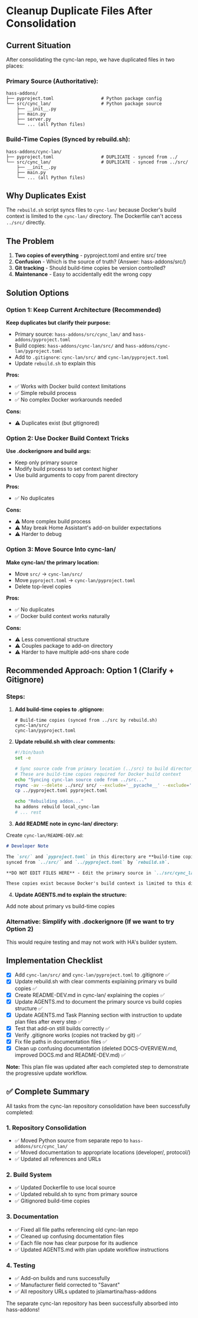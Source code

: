 <!-- 064fc85a-f42a-4957-a0fb-6fe899fde1ac 619cd7b8-2b1f-4fed-87d2-76d3b4b4e4b6 -->
# Cleanup Duplicate Files After Consolidation

## Current Situation

After consolidating the cync-lan repo, we have duplicated files in two places:

### Primary Source (Authoritative):

```
hass-addons/
├── pyproject.toml                  # Python package config
└── src/cync_lan/                   # Python package source
    ├── __init__.py
    ├── main.py
    ├── server.py
    └── ... (all Python files)
```

### Build-Time Copies (Synced by rebuild.sh):

```
hass-addons/cync-lan/
├── pyproject.toml                  # DUPLICATE - synced from ../
└── src/cync_lan/                   # DUPLICATE - synced from ../src/
    ├── __init__.py
    ├── main.py
    └── ... (all Python files)
```

## Why Duplicates Exist

The `rebuild.sh` script syncs files to `cync-lan/` because Docker's build context is limited to the `cync-lan/` directory. The Dockerfile can't access `../src/` directly.

## The Problem

1. **Two copies of everything** - pyproject.toml and entire src/ tree
2. **Confusion** - Which is the source of truth? (Answer: hass-addons/src/)
3. **Git tracking** - Should build-time copies be version controlled?
4. **Maintenance** - Easy to accidentally edit the wrong copy

## Solution Options

### Option 1: Keep Current Architecture (Recommended)

**Keep duplicates but clarify their purpose:**

- Primary source: `hass-addons/src/cync_lan/` and `hass-addons/pyproject.toml`
- Build copies: `hass-addons/cync-lan/src/` and `hass-addons/cync-lan/pyproject.toml`
- Add to `.gitignore`: `cync-lan/src/` and `cync-lan/pyproject.toml`
- Update `rebuild.sh` to explain this

**Pros:**

- ✅ Works with Docker build context limitations
- ✅ Simple rebuild process
- ✅ No complex Docker workarounds needed

**Cons:**

- ⚠️ Duplicates exist (but gitignored)

### Option 2: Use Docker Build Context Tricks

**Use .dockerignore and build args:**

- Keep only primary source
- Modify build process to set context higher
- Use build arguments to copy from parent directory

**Pros:**

- ✅ No duplicates

**Cons:**

- ⚠️ More complex build process
- ⚠️ May break Home Assistant's add-on builder expectations
- ⚠️ Harder to debug

### Option 3: Move Source Into cync-lan/

**Make cync-lan/ the primary location:**

- Move `src/` → `cync-lan/src/`
- Move `pyproject.toml` → `cync-lan/pyproject.toml`
- Delete top-level copies

**Pros:**

- ✅ No duplicates
- ✅ Docker build context works naturally

**Cons:**

- ⚠️ Less conventional structure
- ⚠️ Couples package to add-on directory
- ⚠️ Harder to have multiple add-ons share code

## Recommended Approach: Option 1 (Clarify + Gitignore)

### Steps:

1. **Add build-time copies to .gitignore:**
   ```gitignore
   # Build-time copies (synced from ../src by rebuild.sh)
   cync-lan/src/
   cync-lan/pyproject.toml
   ```

2. **Update rebuild.sh with clear comments:**
   ```bash
   #!/bin/bash
   set -e

   # Sync source code from primary location (../src) to build directory
   # These are build-time copies required for Docker build context
   echo "Syncing cync-lan source code from ../src..."
   rsync -av --delete ../src/ src/ --exclude='__pycache__' --exclude='*.pyc'
   cp ../pyproject.toml pyproject.toml

   echo "Rebuilding addon..."
   ha addons rebuild local_cync-lan
   # ... rest
   ```

3. **Add README note in cync-lan/ directory:**

Create `cync-lan/README-DEV.md`:

   ```markdown
   # Developer Note

   The `src/` and `pyproject.toml` in this directory are **build-time copies**
   synced from `../src/` and `../pyproject.toml` by `rebuild.sh`.

   **DO NOT EDIT FILES HERE** - Edit the primary source in `../src/cync_lan/` instead.

   These copies exist because Docker's build context is limited to this directory.
   ```

4. **Update AGENTS.md to explain the structure:**

Add note about primary vs build-time copies

### Alternative: Simplify with .dockerignore (If we want to try Option 2)

This would require testing and may not work with HA's builder system.

## Implementation Checklist

- [x] Add `cync-lan/src/` and `cync-lan/pyproject.toml` to .gitignore ✅
- [x] Update rebuild.sh with clear comments explaining primary vs build copies ✅
- [x] Create README-DEV.md in cync-lan/ explaining the copies ✅
- [x] Update AGENTS.md to document the primary source vs build copies structure ✅
- [x] Update AGENTS.md Task Planning section with instruction to update plan files after every step ✅
- [x] Test that add-on still builds correctly ✅
- [x] Verify .gitignore works (copies not tracked by git) ✅
- [x] Fix file paths in documentation files ✅
- [x] Clean up confusing documentation (deleted DOCS-OVERVIEW.md, improved DOCS.md and README-DEV.md) ✅

**Note:** This plan file was updated after each completed step to demonstrate the progressive update workflow.

## ✅ Complete Summary

All tasks from the cync-lan repository consolidation have been successfully completed:

### 1. Repository Consolidation
- ✅ Moved Python source from separate repo to `hass-addons/src/cync_lan/`
- ✅ Moved documentation to appropriate locations (developer/, protocol/)
- ✅ Updated all references and URLs

### 2. Build System
- ✅ Updated Dockerfile to use local source
- ✅ Updated rebuild.sh to sync from primary source
- ✅ Gitignored build-time copies

### 3. Documentation
- ✅ Fixed all file paths referencing old cync-lan repo
- ✅ Cleaned up confusing documentation files
- ✅ Each file now has clear purpose for its audience
- ✅ Updated AGENTS.md with plan update workflow instructions

### 4. Testing
- ✅ Add-on builds and runs successfully
- ✅ Manufacturer field corrected to "Savant"
- ✅ All repository URLs updated to jslamartina/hass-addons

The separate cync-lan repository has been successfully absorbed into hass-addons!